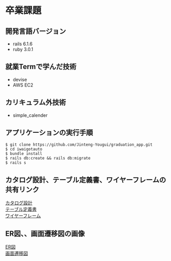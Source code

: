 # 卒業課題
## 開発言語バージョン
 - rails 6.1.6
 - ruby 3.0.1

## 就業Termで学んだ技術
 - devise
 - AWS EC2

## カリキュラム外技術
 - simple_calender

 ## アプリケーションの実行手順
  ```
  $ git clone https://github.com/Jinteng-Yougui/graduation_app.git 
  $ cd iwaigotauto 
  $ bundle install
  $ rails db:create && rails db:migrate
  $ rails s
  ```

## カタログ設計、テーブル定義書、ワイヤーフレームの共有リンク
 [カタログ設計](https://docs.google.com/spreadsheets/d/1_TFuGwPiHCuG-bPi9dH-qgoztzAOmDAhTqOLpczz1gI/edit?usp=sharing)  
 [テーブル定義書](https://docs.google.com/spreadsheets/d/1e8fFRM11rXSeeq2lpBC3qI-VcUNWEEvjdLwvdZyqtno/edit?usp=sharing)  
 [ワイヤーフレーム](https://drive.google.com/file/d/1NUPZoTZOaiiGZwh5tmbf4bAt8yGQbgQW/view?usp=sharing)

##  ER図、、画面遷移図の画像
 [ER図](https://drive.google.com/file/d/1uUaGjueb2pZEqtIaLlouaYpNKkntdUwz/view?usp=sharing)  
 [画面遷移図](https://drive.google.com/file/d/1_wyE1w_0B1A7-IvSNkpnhOr46PX_sHOA/view?usp=sharing)